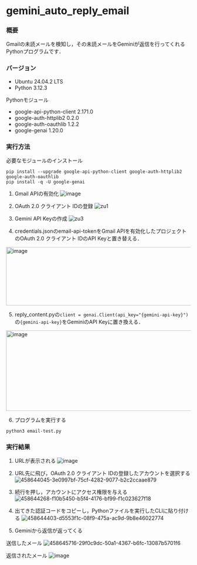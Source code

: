 # gemini_auto_reply_email
### 概要
Gmailの未読メールを検知し，その未読メールをGeminiが返信を行ってくれるPythonプログラムです．

### バージョン
- Ubuntu 24.04.2 LTS
- Python 3.12.3

Pythonモジュール
- google-api-python-client 2.171.0
- google-auth-httplib2     0.2.0
- google-auth-oauthlib     1.2.2
- google-genai             1.20.0

### 実行方法
必要なモジュールのインストール
```
pip install --upgrade google-api-python-client google-auth-httplib2 google-auth-oauthlib
pip install -q -U google-genai
```

1. Gmail APIの有効化
![image](https://github.com/user-attachments/assets/44213da2-d887-41bc-8458-1f0d0d8d95d0)

1. OAuth 2.0 クライアント IDの登録
![zu1](https://github.com/user-attachments/assets/bd992477-4606-4305-bbce-bab79ee84801)

1. Gemini API Keyの作成
![zu3](https://github.com/user-attachments/assets/faf42284-8b77-4e0c-ae62-0823566325d8)

4. credentials.jsonのemail-api-tokenをGmail APIを有効化したプロジェクトのOAuth 2.0 クライアント IDのAPI Keyと置き替える．
<img width="1107" height="159" alt="image" src="https://github.com/user-attachments/assets/f19ca816-5a84-4ed3-bbd3-aa90f9d2ba91" />

5. reply_content.pyの`client = genai.Client(api_key="{gemini-api-key}")`の`{gemini-api-key}`をGeminiのAPI Keyに置き換える．
<img width="651" height="219" alt="image" src="https://github.com/user-attachments/assets/ac28a2e4-78de-4203-9745-77c3ef819f0b" />

  
6. プログラムを実行する
```
python3 email-test.py
```

### 実行結果
1. URLが表示される
![image](https://github.com/user-attachments/assets/21a85f8c-7c93-4792-b7c5-99f0fbd82e60)

1. URL先に飛び，OAuth 2.0 クライアント IDの登録したアカウントを選択する
![458644045-3e0997bf-75cf-4282-9077-b2c2ccaae879](https://github.com/user-attachments/assets/dd2035f4-896d-4472-9cc8-aa26a19a536c)

1. 続行を押し，アカウントにアクセス権限を与える
![458644268-f10b5450-b5f4-4176-bf99-f1c023627f18](https://github.com/user-attachments/assets/55fb36c1-0d04-4e3f-a29c-e5b257d737ba)

1. 出てきた認証コードをコピーし，Pythonファイルを実行したCLIに貼り付ける
![458644403-d5553f1c-08f9-475a-ac9d-9b8e46022774](https://github.com/user-attachments/assets/4a270a0b-1638-4571-b8f4-de97d792931f)

1. Geminiから返信が返ってくる

送信したメール
![458645716-29f0c9dc-50a1-4367-b6fc-13087b5701f6](https://github.com/user-attachments/assets/ce977a99-02b1-4e37-ac8e-406740331627)

返信されたメール
![image](https://github.com/user-attachments/assets/ed939bbb-c975-45be-a373-c5c3817d9f63)



